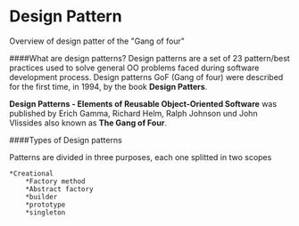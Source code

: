 # Design Pattern
Overview of design patter of the "Gang of four"

####What are design patterns?
Design patterns are a set of 23 pattern/best practices used to solve general OO problems faced during software development process.
Design patterns GoF (Gang of four) were described for the first time, in 1994, by the book **Design Patters**.

**Design Patterns - Elements of Reusable Object-Oriented Software** was published by Erich Gamma, Richard Helm, Ralph Johnson und John Vlissides
also known as **The Gang of Four**.

####Types of Design patterns

Patterns are divided in three purposes, each one splitted in two scopes

    *Creational
        *Factory method
        *Abstract factory
        *builder
        *prototype
        *singleton
